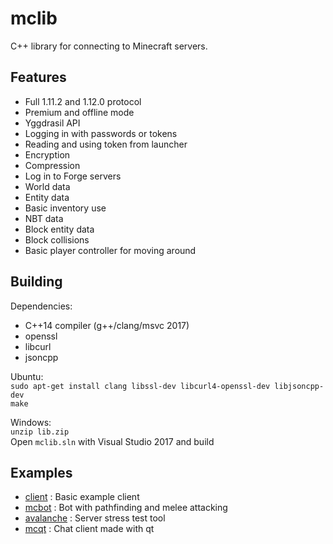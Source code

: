 # mclib
C++ library for connecting to Minecraft servers.

## Features
- Full 1.11.2 and 1.12.0 protocol
- Premium and offline mode
- Yggdrasil API
- Logging in with passwords or tokens
- Reading and using token from launcher
- Encryption
- Compression
- Log in to Forge servers
- World data
- Entity data
- Basic inventory use
- NBT data
- Block entity data
- Block collisions
- Basic player controller for moving around

## Building

Dependencies:  
- C++14 compiler (g++/clang/msvc 2017)
- openssl
- libcurl
- jsoncpp

Ubuntu:  
`sudo apt-get install clang libssl-dev libcurl4-openssl-dev libjsoncpp-dev`  
`make`

Windows:  
`unzip lib.zip`  
Open `mclib.sln` with Visual Studio 2017 and build

## Examples
- [client](https://github.com/plushmonkey/mclib/blob/master/client/main.cpp) : Basic example client
- [mcbot](https://github.com/plushmonkey/mcbot) : Bot with pathfinding and melee attacking
- [avalanche](https://github.com/plushmonkey/avalanche) : Server stress test tool
- [mcqt](https://github.com/plushmonkey/mcqt) : Chat client made with qt
